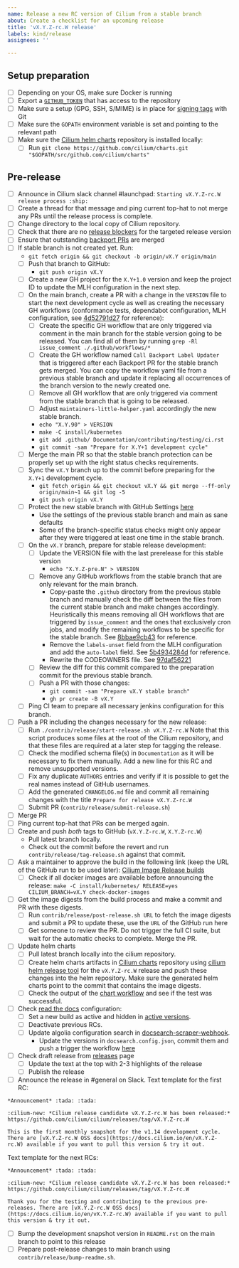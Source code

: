 ```yaml
---
name: Release a new RC version of Cilium from a stable branch
about: Create a checklist for an upcoming release
title: 'vX.Y.Z-rc.W release'
labels: kind/release
assignees: ''

---
```


## Setup preparation

- [ ] Depending on your OS, make sure Docker is running
- [ ] Export a [`GITHUB_TOKEN`](https://github.com/settings/tokens/new?description=Cilium%20Release%20Script&scopes=write:org,public_repo) that has access to the repository
- [ ] Make sure a setup (GPG, SSH, S/MIME) is in place for [signing tags] with Git
- [ ] Make sure the `GOPATH` environment variable is set and pointing to the relevant path
- [ ] Make sure the [Cilium helm charts][Cilium charts] repository is installed locally:
  - [ ] Run `git clone https://github.com/cilium/charts.git "$GOPATH/src/github.com/cilium/charts"`

## Pre-release


- [ ] Announce in Cilium slack channel #launchpad: `Starting vX.Y.Z-rc.W release process :ship:`
- [ ] Create a thread for that message and ping current top-hat to not merge any
  PRs until the release process is complete.
- [ ] Change directory to the local copy of Cilium repository.
- [ ] Check that there are no [release blockers] for the targeted release version
- [ ] Ensure that outstanding [backport PRs] are merged
- [ ] If stable branch is not created yet. Run:
  - `git fetch origin && git checkout -b origin/vX.Y origin/main`
  - [ ] Push that branch to GitHub:
    - `git push origin vX.Y`
  - [ ] Create a new GH project for the `X.Y+1.0` version and keep the project ID
        to update the MLH configuration in the next step.
  - [ ] On the main branch, create a PR with a change in the `VERSION` file to
        start the next development cycle as well as creating the necessary GH
        workflows (conformance tests, dependabot configuration, MLH configuration,
        see [4d52791d27](https://github.com/cilium/cilium/commit/4d52791d27de836d2fb1190230769e32ad813c25)
        for reference):
    - [ ] Create the specific GH workflow that are only triggered via comment in
          the main branch for the stable version going to be released. You can
          find all of them by running `grep -Rl issue_comment ./.github/workflows/*`
    - [ ] Create the GH workflow named `Call Backport Label Updater` that is triggered
          after each Backport PR for the stable branch gets merged. You can copy the workflow
          yaml file from a previous stable branch and update it replacing all occurrences of
          the branch version to the newly created one.
    - [ ] Remove all GH workflow that are only triggered via comment from the
          stable branch that is going to be released.
    - [ ] Adjust `maintainers-little-helper.yaml` accordingly the new stable
          branch.
    - `echo "X.Y.90" > VERSION`
    - `make -C install/kubernetes`
    - `git add .github/ Documentation/contributing/testing/ci.rst`
    - `git commit -sam "Prepare for X.Y+1 development cycle"`
  - [ ] Merge the main PR so that the stable branch protection can be properly
        set up with the right status checks requirements.
  - [ ] Sync the `vX.Y` branch up to the commit before preparing for the `X.Y+1` development cycle.
    - `git fetch origin && git checkout vX.Y && git merge --ff-only origin/main~1 && git log -5`
    - `git push origin vX.Y`
  - [ ] Protect the new stable branch with GitHub Settings [here](https://github.com/cilium/cilium/settings/branches)
      - Use the settings of the previous stable branch and main as sane defaults
      - Some of the branch-specific status checks might only appear after they
        were triggered at least one time in the stable branch.
  - [ ] On the `vX.Y` branch, prepare for stable release development:
    - [ ] Update the VERSION file with the last prerelease for this stable version
      - `echo "X.Y.Z-pre.N" > VERSION`
    - [ ] Remove any GitHub workflows from the stable branch that are only
          relevant for the main branch.
      - Copy-paste the `.github` directory from the previous stable branch and
        manually check the diff between the files from the current stable branch
        and make changes accordingly. Heuristically this means removing all GH
        workflows that are triggered by `issue_comment` and the ones that
        exclusively cron jobs, and modify the remaining workflows to be specific
        for the stable branch. See [8bbae9cb43](https://github.com/cilium/cilium/commit/8bbae9cb4323bf3dd94936e355b0c2aad96d0df8)
        for reference.
      - Remove the `labels-unset` field from the MLH configuration and add
        the `auto-label` field. See [5b4934284d](https://github.com/cilium/cilium/commit/5b4934284dd525399aacec17c137811df9cf0f8b)
        for reference.
      - Rewrite the CODEOWNERS file. See [97daf56221](https://github.com/cilium/cilium/commit/97daf5622197d0cdda003a3f693e6e5a61038884)
    - [ ] Review the diff for this commit compared to the preparation commit
          for the previous stable branch.
    - [ ] Push a PR with those changes:
      - `git commit -sam "Prepare vX.Y stable branch"`
      - `gh pr create -B vX.Y`
  - [ ] Ping CI team to prepare all necessary jenkins configuration for this
        branch.
- [ ] Push a PR including the changes necessary for the new release:
  - [ ] Run `./contrib/release/start-release.sh vX.Y.Z-rc.W`
        Note that this script produces some files at the root of the Cilium
        repository, and that these files are required at a later step for
        tagging the release.
  - [ ] Check the modified schema file(s) in `Documentation` as it will be
        necessary to fix them manually. Add a new line for this RC and remove
        unsupported versions.
  - [ ] Fix any duplicate `AUTHORS` entries and verify if it is possible to
        get the real names instead of GitHub usernames.
  - [ ] Add the generated `CHANGELOG.md` file and commit all remaining changes
        with the title `Prepare for release vX.Y.Z-rc.W`
  - [ ] Submit PR (`contrib/release/submit-release.sh`)
- [ ] Merge PR
- [ ] Ping current top-hat that PRs can be merged again.
- [ ] Create and push *both* tags to GitHub (`vX.Y.Z-rc.W`, `X.Y.Z-rc.W`)
  - Pull latest branch locally.
  - Check out the commit before the revert and run `contrib/release/tag-release.sh`
    against that commit.
- [ ] Ask a maintainer to approve the build in the following link (keep the URL
      of the GitHub run to be used later):
      [Cilium Image Release builds](https://github.com/cilium/cilium/actions?query=workflow:%22Image+Release+Build%22)
  - [ ] Check if all docker images are available before announcing the release:
        `make -C install/kubernetes/ RELEASE=yes CILIUM_BRANCH=vX.Y check-docker-images`
- [ ] Get the image digests from the build process and make a commit and PR with
      these digests.
  - [ ] Run `contrib/release/post-release.sh URL` to fetch the image
        digests and submit a PR to update these, use the `URL` of the GitHub
        run here
  - [ ] Get someone to review the PR. Do not trigger the full CI suite, but
        wait for the automatic checks to complete. Merge the PR.
- [ ] Update helm charts
  - [ ] Pull latest branch locally into the cilium repository.
  - [ ] Create helm charts artifacts in [Cilium charts] repository using
        [cilium helm release tool] for the `vX.Y.Z-rc.W` release and push these
        changes into the helm repository. Make sure the generated helm charts
        point to the commit that contains the image digests.
  - [ ] Check the output of the [chart workflow] and see if the test was
        successful.
- [ ] Check [read the docs] configuration:
    - [ ] Set a new build as active and hidden in [active versions].
    - [ ] Deactivate previous RCs.
    - [ ] Update algolia configuration search in [docsearch-scraper-webhook].
      - Update the versions in `docsearch.config.json`, commit them and push a trigger the workflow [here](https://github.com/cilium/docsearch-scraper-webhook/actions/workflows/update-algolia-index.yaml)
- [ ] Check draft release from [releases] page
  - [ ] Update the text at the top with 2-3 highlights of the release
  - [ ] Publish the release
- [ ] Announce the release in #general on Slack.
  Text template for the first RC:
```
*Announcement* :tada: :tada:

:cilium-new: *Cilium release candidate vX.Y.Z-rc.W has been released:*
https://github.com/cilium/cilium/releases/tag/vX.Y.Z-rc.W

This is the first monthly snapshot for the v1.14 development cycle. There are [vX.Y.Z-rc.W OSS docs](https://docs.cilium.io/en/vX.Y.Z-rc.W) available if you want to pull this version & try it out.
```
Text template for the next RCs:
```
*Announcement* :tada: :tada:

:cilium-new: *Cilium release candidate vX.Y.Z-rc.W has been released:*
https://github.com/cilium/cilium/releases/tag/vX.Y.Z-rc.W

Thank you for the testing and contributing to the previous pre-releases. There are [vX.Y.Z-rc.W OSS docs](https://docs.cilium.io/en/vX.Y.Z-rc.W) available if you want to pull this version & try it out.
```
- [ ] Bump the development snapshot version in `README.rst` on the main branch
      to point to this release
- [ ] Prepare post-release changes to main branch using `contrib/release/bump-readme.sh`.

[signing tags]: https://docs.github.com/en/authentication/managing-commit-signature-verification/signing-tags
[release blockers]: https://github.com/cilium/cilium/labels/release-blocker%2FX.Y
[backport PRs]: https://github.com/cilium/cilium/pulls?q=is%3Aopen+is%3Apr+label%3Abackport%2FX.Y
[Cilium charts]: https://github.com/cilium/charts
[releases]: https://github.com/cilium/cilium/releases
[cilium helm release tool]: https://github.com/cilium/charts/blob/master/prepare_artifacts.sh
[cilium-runtime images]: https://quay.io/repository/cilium/cilium-runtime
[read the docs]: https://readthedocs.org/projects/cilium/
[active versions]: https://readthedocs.org/projects/cilium/versions/?version_filter=vX.Y.Z-rc.W
[docsearch-scraper-webhook]: https://github.com/cilium/docsearch-scraper-webhook
[chart workflow]: https://github.com/cilium/charts/actions/workflows/conformance-gke.yaml

